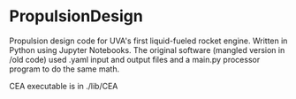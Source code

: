 # PropulsionDesign

Propulsion design code for UVA's first liquid-fueled rocket engine. Written in Python using Jupyter Notebooks.
The original software (mangled version in /old code) used .yaml input and output files and a main.py processor program to do the same math.

CEA executable is in ./lib/CEA